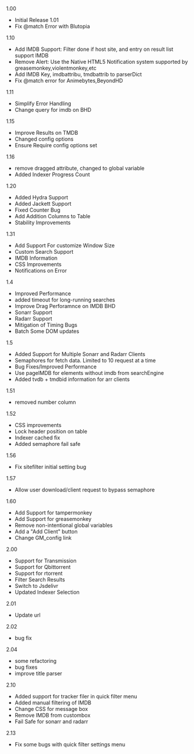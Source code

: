 1.00
* Initial Release
1.01
* Fix @match Error with Blutopia

1.10
* Add IMDB Support: Filter done if host site, and entry on result list support IMDB
* Remove Alert: Use the Native HTML5 Notification system supported by greasemonkey,violentmonkey,etc
* Add IMDB Key, imdbattribu, tmdbattrib to parserDict
* Fix @match error for Animebytes,BeyondHD

1.11 
* Simplify Error Handling
* Change query for imdb on BHD

1.15
* Improve Results on TMDB
* Changed config options
* Ensure Require config options set

1.16
* remove dragged attribute, changed to global variable
* Added Indexer Progress Count

1.20
* Added Hydra Support
* Added Jackett Support
* Fixed Counter Bug
* Add Addition Columns to Table
* Stability Improvements

1.31
* Add Support For customize Window Size
* Custom Search Support
* IMDB Information
* CSS Improvements
* Notifications on Error

1.4
* Improved Performance
* added timeout for long-running searches
* Improve Drag Perforamnce on IMDB BHD
* Sonarr Support 
* Radarr Support
* Mitigation of Timing Bugs
* Batch Some DOM updates

1.5
* Added Support for Multiple Sonarr and Radarr Clients
* Semaphores for fetch data. Limited to 10 request at a time
* Bug Fixes/Improved Performance
* Use pageIMDB for elements without imdb from searchEngine
* Added tvdb + tmdbid information for arr clients

1.51
* removed number column

1.52 
* CSS improvements
* Lock header position on table
* Indexer cached fix
* Added semaphore fail safe

1.56
* Fix sitefilter initial setting bug

1.57
* Allow user download/client request to bypass semaphore

1.60
* Add Support for tampermonkey
* Add Support for greasemonkey
* Remove non-intentional global variables
* Add a "Add Client" button
* Change GM_config link


2.00	
* Support for Transmission
* Support for Qbittorrent
* Support for rtorrent
* Filter Search Results
* Switch to Jsdelivr
* Updated Indexer Selection


2.01		
* Update url

2.02	
* bug fix

2.04
* some refactoring
* bug fixes
* improve title parser

2.10

* Added support for tracker filer in quick filter menu
* Added manual filtering of IMDB
* Change CSS for message box
* Remove IMDB from custombox
* Fail Safe for sonarr and radarr

2.13
* Fix some bugs with quick filter settings menu
